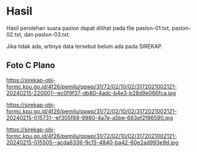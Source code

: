 # Hasil

Hasil perolehan suara paslon dapat dilihat pada file paslon-01.txt, paslon-02.txt, dan paslon-03.txt.

Jika tidak ada, artinya data tersebut belum ada pada SIREKAP.

## Foto C Plano

https://sirekap-obj-formc.kpu.go.id/4f26/pemilu/ppwp/31/72/02/10/02/3172021002121-20240215-220001--ec0f9f37-db80-4adc-b4e3-b28d9e066fca.jpg

https://sirekap-obj-formc.kpu.go.id/4f26/pemilu/ppwp/31/72/02/10/02/3172021002121-20240215-015731--ef305f89-9980-4a7e-a5be-663ef2f86590.jpg

https://sirekap-obj-formc.kpu.go.id/4f26/pemilu/ppwp/31/72/02/10/02/3172021002121-20240215-015505--acda8336-9c15-4840-ba42-60e2ad993e9d.jpg
